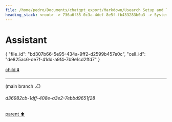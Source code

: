 ```yaml
---
file: /home/pedro/Documents/chatgpt_export/Markdown/Usearch Setup and Testing.md
heading_stack: <root> -> 736a6f35-0c3a-4def-8e5f-fb433283b0a3 -> System -> 7e1fc11a-385d-4641-83a5-24bcd0f772a6 -> System -> aaa28f28-7a3d-4adc-9c31-2e24b825ee2c -> User -> 431e417f-ba17-4c71-8651-4bb4fc005b8a -> Assistant -> 5efa9536-227a-4097-a943-8a062fa36ebb -> Tool -> 0125b662-4281-4b16-a7df-c31bce9c8ddd -> Assistant -> bbb603db-a333-4ce8-90a2-a060fe0913fe -> Tool -> e359e771-2ded-442d-84dd-9197c84f3a10 -> Assistant -> 52917e86-ff86-4af7-b631-331103ecd0ba -> Tool -> faa2d1e3-8ba1-40f7-bb9b-0529d8b66d9b -> Assistant -> eedb56d6-43ee-4b2a-bab7-b0a66cd5e743 -> Tool -> ede47510-19d2-4507-9e28-e101779dfc56 -> Assistant
---
```

# Assistant

{
  "file_id": "bd307b66-5e95-434a-9ff2-d2599b457e0c",
  "cell_id": "de825ac6-de7f-41dd-a9f4-7b9e1cd2ffd7"
}

[child ⬇️](#d36982cb-1dff-408e-a3e2-7ebbd9651f28)

---

(main branch ⎇)
###### d36982cb-1dff-408e-a3e2-7ebbd9651f28
[parent ⬆️](#ede47510-19d2-4507-9e28-e101779dfc56)
